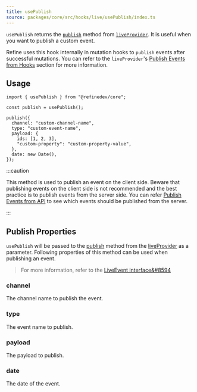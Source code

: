 ```yaml
---
title: usePublish
source: packages/core/src/hooks/live/usePublish/index.ts
---
```


`usePublish` returns the [`publish`][live-provider-publish] method from [`liveProvider`][live-provider]. It is useful when you want to publish a custom event.

Refine uses this hook internally in mutation hooks to `publish` events after successful mutations. You can refer to the `liveProvider`'s [Publish Events from Hooks](/docs/core/providers/live-provider#publish-events-from-hooks) section for more information.

## Usage

```tsx
import { usePublish } from "@refinedev/core";

const publish = usePublish();

publish({
  channel: "custom-channel-name",
  type: "custom-event-name",
  payload: {
    ids: [1, 2, 3],
    "custom-property": "custom-property-value",
  },
  date: new Date(),
});
```

:::caution

This method is used to publish an event on the client side. Beware that publishing events on the client side is not recommended and the best practice is to publish events from the server side. You can refer [Publish Events from API](/docs/core/providers/live-provider#publish-events-from-api) to see which events should be published from the server.

:::

## Publish Properties

`usePublish` will be passed to the [publish][live-provider-publish] method from the [liveProvider][live-provider] as a parameter. Following properties of this method can be used when publishing an event.

> For more information, refer to the [LiveEvent interface&#8594][live-event]

### channel <PropTag required/>

The channel name to publish the event.

### type <PropTag required/>

The event name to publish.

### payload <PropTag required/>

The payload to publish.

### date <PropTag required/>

The date of the event.

[live-provider]: /docs/core/providers/live-provider
[live-provider-publish]: /docs/core/providers/live-provider#publish
[live-event]: /docs/core/interface-references#liveevent
